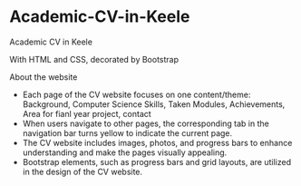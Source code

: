 # Academic-CV-in-Keele
Academic CV in Keele

With HTML and CSS, decorated by Bootstrap

About the website
- Each page of the CV website focuses on one content/theme: Background, Computer Science Skills, Taken Modules, Achievements, Area for fianl year project, contact
- When users navigate to other pages, the corresponding tab in the navigation bar turns yellow to indicate the current page.
- The CV website includes images, photos, and progress bars to enhance understanding and make the pages visually appealing.
- Bootstrap elements, such as progress bars and grid layouts, are utilized in the design of the CV website.
